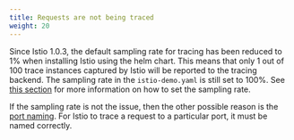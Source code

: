 ```yaml
---
title: Requests are not being traced
weight: 20
---
```


Since Istio 1.0.3, the default sampling rate for tracing has been reduced to 1% when installing Istio using the helm chart. This means that only 1 out of 100 trace instances captured by Istio will be reported to the tracing backend. The sampling rate in the `istio-demo.yaml` is still set to 100%. See [this section](/docs/tasks/telemetry/distributed-tracing/#trace-sampling) for more information on how to set the sampling rate.

If the sampling rate is not the issue, then the other possible reason is the [port naming](/help/faq/traffic-management/#naming-port-convention). For Istio to trace a request to a particular port, it must be named correctly.
